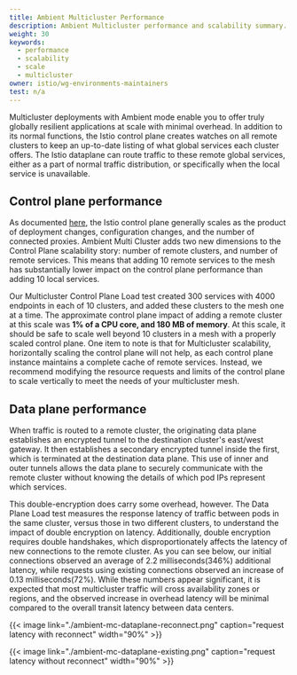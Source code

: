 ```yaml
---
title: Ambient Multicluster Performance
description: Ambient Multicluster performance and scalability summary.
weight: 30
keywords:
  - performance
  - scalability
  - scale
  - multicluster
owner: istio/wg-environments-maintainers
test: n/a
---
```


Multicluster deployments with Ambient mode enable you to offer truly globally resilient applications at scale with minimal overhead. In addition to its normal functions, the Istio control plane creates watches on all remote clusters to keep an up-to-date listing of what global services each cluster offers. The Istio dataplane can route traffic to these remote global services, either as a part of normal traffic distribution, or specifically when the local service is unavailable.

## Control plane performance

As documented [here](/docs/ops/deployment/performance-and-scalability), the Istio control plane generally scales as the product of deployment changes, configuration changes, and the number of connected proxies. Ambient Multi Cluster adds two new dimensions to the Control Plane scalability story: number of remote clusters, and number of remote services. This means that adding 10 remote services to the mesh has substantially lower impact on the control plane performance than adding 10 local services.

Our Multicluster Control Plane Load test created 300 services with 4000 endpoints in each of 10 clusters, and added these clusters to the mesh one at a time. The approximate control plane impact of adding a remote cluster at this scale was **1% of a CPU core, and 180 MB of memory**. At this scale, it should be safe to scale well beyond 10 clusters in a mesh with a properly scaled control plane. One item to note is that for Multicluster scalability, horizontally scaling the control plane will not help, as each control plane instance maintains a complete cache of remote services. Instead, we recommend modifying the resource requests and limits of the control plane to scale vertically to meet the needs of your multicluster mesh.

## Data plane performance

When traffic is routed to a remote cluster, the originating data plane establishes an encrypted tunnel to the destination cluster's east/west gateway. It then establishes a secondary encrypted tunnel inside the first, which is terminated at the destination data plane. This use of inner and outer tunnels allows the data plane to securely communicate with the remote cluster without knowing the details of which pod IPs represent which services.

This double-encryption does carry some overhead, however. The Data Plane Load test measures the response latency of traffic between pods in the same cluster, versus those in two different clusters, to understand the impact of double encryption on latency. Additionally, double encryption requires double handshakes, which disproportionately affects the latency of new connections to the remote cluster. As you can see below, our initial connections observed an average of 2.2 milliseconds(346%) additional latency, while requests using existing connections observed an increase of 0.13 milliseconds(72%). While these numbers appear significant, it is expected that most multicluster traffic will cross availability zones or regions, and the observed increase in overhead latency will be minimal compared to the overall transit latency between data centers.

{{< image link="./ambient-mc-dataplane-reconnect.png" caption="request latency with reconnect" width="90%" >}}

{{< image link="./ambient-mc-dataplane-existing.png" caption="request latency without reconnect" width="90%" >}}

